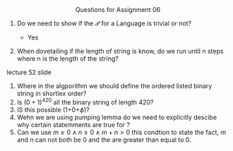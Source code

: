 <center>Questions for Assignment 06</center>

1. Do we need to show if the $\mathscr{P}$ for a Language is trivial or not?
   -   Yes

2. When dovetailing if the length of string is know, do we run until n steps where n is the length of the string?

lecture 52 slide

1. Where in the algporithm we should define the ordered listed binary string in shortlex order?
2. Is $(0+1)^{420}$ all the binary string of length 420?
3. IS this possible (1+0+$\phi$)?
4. Wehn we are using pumping lemma do we need to explicitly descibe why certain statemments are true for ?
5. Can we use $m\geq 0 \wedge n\geq 0 \wedge m+n>0$ this condtion to state the fact, m and n can not both be 0 and the are greater than equal to 0.